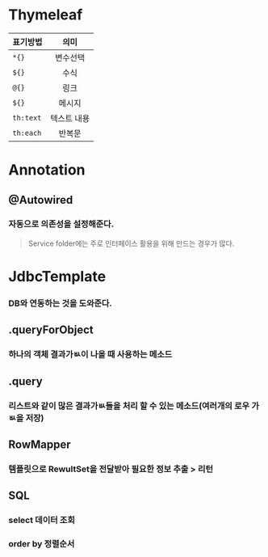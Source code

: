# Thymeleaf

| 표기방법  |    의미     |
| --------- | :---------: |
| `*{}`     |  변수선택   |
| `${}`     |    수식     |
| `@{}`     |    링크     |
| `${}`     |   메시지    |
| `th:text` | 텍스트 내용 |
| `th:each` |   반복문    |

# Annotation

## @Autowired

### 자동으로 의존성을 설정해준다.

> Service folder에는 주로 인터페이스 활용을 위해 만드는 경우가 많다.

# JdbcTemplate

### DB와 연동하는 것을 도와준다.

## .queryForObject

### 하나의 객체 결과가ㅄ이 나올 때 사용하는 메소드

## .query

### 리스트와 같이 많은 결과가ㅄ들을 처리 할 수 있는 메소드(여러개의 로우 가ㅄ을 저장)

## RowMapper

### 템플릿으로 RewultSet을 전달받아 필요한 정보 추출 > 리턴

## SQL

### select 데이터 조회

### order by 정렬순서
